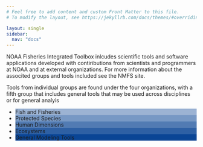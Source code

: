 ```yaml
---
# Feel free to add content and custom Front Matter to this file.
# To modify the layout, see https://jekyllrb.com/docs/themes/#overriding-theme-defaults

layout: single
sidebar:
  nav: "docs"
---
```

<p> NOAA Fisheries Integrated Toolbox inlcudes scientific tools and software applications developed with contiributions from scientists and programmers at NOAA and at external organizations.  For more information about the associted groups and tools included see the NMFS site.  </p>
<p>Tools from individual groups are found under the  four organizations, with a fifth group that includes general tools that may be used across disciplines or for general analyis</p>
<ul class ="tools_list">
    <li style="background:rgba(10,69,149,0.4);" >Fish and Fisheries</li>
    <li style="background:rgba(10,69,149,.55);" >Protected Species</li>
    <li style="background:rgba(10,69,149,.7);" >Human Dimensions</li>
    <li style="background:rgba(10,69,149,.85);" >Ecosystems</li>
  <li style="background:#0a4595;" >General Modeling Tools</li>
</ul>
